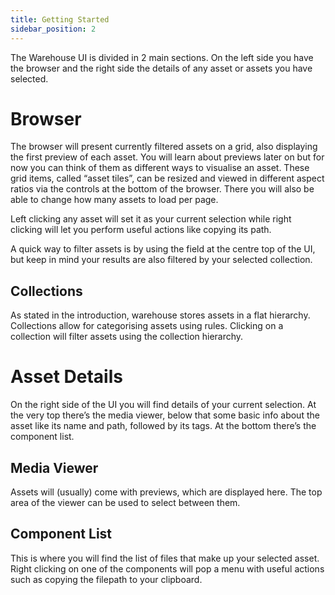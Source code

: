 ```yaml
---
title: Getting Started
sidebar_position: 2
---
```


The Warehouse UI is divided in 2 main sections. On the left side you have the browser and the right side the details of any asset or assets you have selected.

# Browser
The browser will present currently filtered assets on a grid, also displaying the first preview of each asset. You will learn about previews later on but for now you can think of them as different ways to visualise an asset. These grid items, called “asset tiles”, can be resized and viewed in different aspect ratios via the controls at the bottom of the browser. There you will also be able to change how many assets to load per page.

Left clicking any asset will set it as your current selection while right clicking will let you perform useful actions like copying its path.

A quick way to filter assets is by using the field at the centre top of the UI, but keep in mind your results are also filtered by your selected collection.

## Collections
As stated in the introduction, warehouse stores assets in a flat hierarchy. Collections allow for categorising assets using rules. Clicking on a collection will filter assets using the collection hierarchy.

# Asset Details
On the right side of the UI you will find details of your current selection. At the very top there’s the media viewer, below that some basic info about the asset like its name and path, followed by its tags. At the bottom there’s the component list.

## Media Viewer
Assets will (usually) come with previews, which are displayed here. The top area of the viewer can be used to select between them.

## Component List
This is where you will find the list of files that make up your selected asset. Right clicking on one of the components will pop a menu with useful actions such as copying the filepath to your clipboard.
